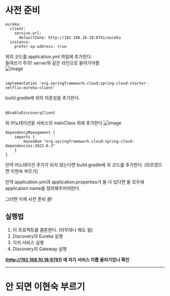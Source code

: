 # 사전 준비
```
eureka:
  client:
    service-url:
      defaultZone: http://192.168.10.18:8761/eureka
  instance:
    prefer-ip-address: true
```
위의 코드를 application.yml 파일에 추가한다. <br/>
들여쓰기 주의! server와 같은 라인으로 들어가야함 <br/>
![image](https://github.com/user-attachments/assets/8462f77b-e7dc-44e4-9df6-de221c5861fd)
<br/>
<br/>
```
implementation 'org.springframework.cloud:spring-cloud-starter-netflix-eureka-client'
```
build.gradle에 위의 의존성을 추가한다.
<br/>
<br/>
```
@EnableDiscoveryClient
```
위 어노테이션을 서비스의 mainClass 위에 추가한다
![image](https://github.com/user-attachments/assets/6440cbfc-1f52-4d6f-b1cb-0c8d6f4b9a94)
<br/>
```
dependencyManagement {
	imports {
		mavenBom "org.springframework.cloud:spring-cloud-dependencies:2022.0.3"
	}
}
```
만약 어노테이션 추가가 되지 않는다면 build.gradle에 위 코드를 추가한다. (모르겠으면 이현숙 부르기)

만약 application.yml과 application.properties가 둘 다 있다면 둘 모두에 application name을 정의해주어야한다.

그러면 이제 사전 준비 끝!



## 실행법
1. 이 프로젝트를 클론한다. (아무데나 해도 됨)
2. Discovery의 Eureka 실행
3. 각자 서비스 실행
4. Discovery의 Gateway 실행

**(http://192.168.10.18:8761) 에 자기 서비스 이름 올라가있나 확인**

<hr/>

# 안 되면 이현숙 부르기
